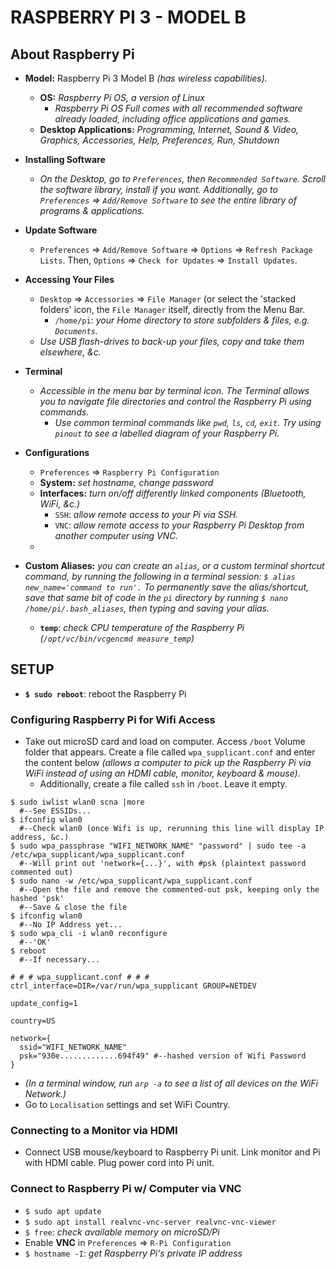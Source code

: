 # RASPBERRY PI 3 - MODEL B

## About Raspberry Pi
- **Model:** Raspberry Pi 3 Model B *(has wireless capabilities).*
  - **OS:** *Raspberry Pi OS, a version of Linux*
    - *Raspberry Pi OS Full comes with all recommended software already loaded, including office applications and games.*
  - **Desktop Applications:** *Programming, Internet, Sound & Video, Graphics, Accessories, Help, Preferences, Run, Shutdown*
- **Installing Software**
  - *On the Desktop, go to ```Preferences```, then ```Recommended Software```. Scroll the software library, install if you want. Additionally, go to ```Preferences``` => ```Add/Remove Software``` to see the entire library of programs & applications.*
- **Update Software**
  - ```Preferences``` => ```Add/Remove Software``` => ```Options``` => ```Refresh Package Lists```. Then, ```Options``` => ```Check for Updates``` => ```Install Updates```.
- **Accessing Your Files**
  - ```Desktop``` => ```Accessories``` => ```File Manager``` (or select the 'stacked folders' icon, the ```File Manager``` itself, directly from the Menu Bar. 
    - ```/home/pi```: *your Home directory to store subfolders & files, e.g. ```Documents```.*
  - *Use USB flash-drives to back-up your files, copy and take them elsewhere, &c.*
- **Terminal**
  - *Accessible in the menu bar by terminal icon. The Terminal allows you to navigate file directories and control the Raspberry Pi using commands.*
    - *Use common terminal commands like ```pwd```, ```ls```, ```cd```, ```exit```. Try using ```pinout``` to see a labelled diagram of your Raspberry Pi.*
- **Configurations**
  - ```Preferences``` => ```Raspberry Pi Configuration```
  - **System:** *set hostname, change password*
  - **Interfaces:** *turn on/off differently linked components (Bluetooth, WiFi, &c.)*
    - ```SSH```: *allow remote access to your Pi via SSH.*
    - ```VNC```: *allow remote access to your Raspberry Pi Desktop from another computer using VNC.*
  - 

- **Custom Aliases:** *you can create an ```alias```, or a custom terminal shortcut command, by running the following in a terminal session: ```$ alias new_name='command to run'.``` To permanently save the alias/shortcut, save that same bit of code in the ```pi``` directory by running ```$ nano /home/pi/.bash_aliases```, then typing and saving your alias.*
  - **```temp```**: *check CPU temperature of the Raspberry Pi (```/opt/vc/bin/vcgencmd measure_temp```)*


## SETUP
- **```$ sudo reboot```**: reboot the Raspberry Pi

### Configuring Raspberry Pi for Wifi Access
- Take out microSD card and load on computer. Access ```/boot``` Volume folder that appears. Create a file called ```wpa_supplicant.conf``` and enter the content below *(allows a computer to pick up the Raspberry Pi via WiFi instead of using an HDMI cable, monitor, keyboard & mouse).*
  - Additionally, create a file called ```ssh``` in ```/boot```. Leave it empty.
```
$ sudo iwlist wlan0 scna |more
  #--See ESSIDs...
$ ifconfig wlan0
  #--Check wlan0 (once Wifi is up, rerunning this line will display IP address, &c.)
$ sudo wpa_passphrase "WIFI_NETWORK_NAME" "password" | sudo tee -a /etc/wpa_supplicant/wpa_supplicant.conf
  #--Will print out 'network={...}', with #psk (plaintext password commented out)
$ sudo nano -w /etc/wpa_supplicant/wpa_supplicant.conf 
  #--Open the file and remove the commented-out psk, keeping only the hashed 'psk'
  #--Save & close the file
$ ifconfig wlan0
  #--No IP Address yet...
$ sudo wpa_cli -i wlan0 reconfigure
  #--'OK'
$ reboot
  #--If necessary...

```
```
# # # wpa_supplicant.conf # # #
ctrl_interface=DIR=/var/run/wpa_supplicant GROUP=NETDEV

update_config=1

country=US

network={
  ssid="WIFI_NETWORK_NAME"
  psk="930e.............694f49" #--hashed version of Wifi Password
}

```
- *(In a terminal window, run ```arp -a``` to see a list of all devices on the WiFi Network.)*
- Go to ```Localisation``` settings and set WiFi Country.

### Connecting to a Monitor via HDMI
- Connect USB mouse/keyboard to Raspberry Pi unit. Link monitor and Pi with HDMI cable. Plug power cord into Pi unit.

### Connect to Raspberry Pi w/ Computer via VNC
- ```$ sudo apt update```
- ```$ sudo apt install realvnc-vnc-server realvnc-vnc-viewer```
- ```$ free```: *check available memory on microSD/Pi*
- Enable **VNC** in ```Preferences``` => ```R-Pi Configuration```
- ```$ hostname -I```: *get Raspberry Pi's private IP address*

